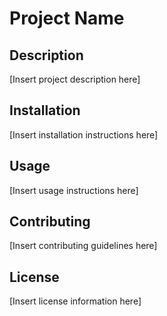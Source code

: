 # Project Name

## Description

[Insert project description here]

## Installation

[Insert installation instructions here]

## Usage

[Insert usage instructions here]

## Contributing

[Insert contributing guidelines here]

## License

[Insert license information here]

